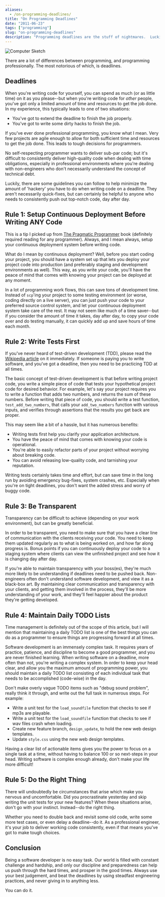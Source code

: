 ```yaml
---
aliases:
  - /on-programming-deadlines/
title: "On Programming Deadlines"
date: "2011-06-23"
tags: ["programming"]
slug: "on-programming-deadlines"
description: "Programming deadlines are the stuff of nightmares.  Luckily, I've found some ways to make them a little less scary."
---
```



![Computer Sketch][]


There are a lot of differences between programming, and programming
professionally.  The most notorious of which, is deadlines.


## Deadlines

When you're writing code for yourself, you can spend as much (or as little
time) on it as you please--but when you're writing code for *other* people,
you've got only a limited amount of time and resources to get the job done.
In my experience, this typically leads to one of two situations:

-   You've got to extend the deadline to finish the job properly.
-   You've got to write some dirty hacks to finish the job.

If you've ever done professional programming, you know what I mean.  Very few
projects are agile enough to allow for both sufficient time and resources to
get the job done.  This leads to tough decisions for programmers.

No self-respecting programmer wants to deliver sub-par code; but it's difficult
to consistently deliver high-quality code when dealing with time obligations,
especially in professional environments where you're dealing with non-engineers
who don't necessarily understand the concept of technical debt.

Luckily, there are some guidelines you can follow to help minimize the amount
of 'hackery' you have to do when writing code on a deadline.  They aren't
necessarily quick-fixes, but can certainly be helpful to anyone who needs to
consistently push out top-notch code, day after day.


## Rule 1: Setup Continuous Deployment Before Writing ANY Code

This is a tip I picked up from [The Pragmatic Programmer][] book (definitely
required reading for any programmer).  Always, and I mean always, setup your
continuous deployment system before writing code.

What do I mean by continuous deployment?  Well, before you start coding your
project, you should have a system set up that lets you deploy your project code
into production (and preferably staging and development environments as well).
This way, as you write your code, you'll have the peace of mind that comes with
knowing your project can be deployed at any moment.

In a lot of programming work flows, this can save tons of development time.
Instead of `scp`'ing your project to some testing environment (or worse, coding
directly on a live server), you can just push your code to your preferred
source control system, and let your continuous deployment system take care of
the rest.  It may not seem like much of a time saver--but if you consider the
amount of time it takes, day after day, to copy your code over and do testing
manually, it can quickly add up and save hours of time each month.


## Rule 2: Write Tests First

If you've never heard of test-driven development (TDD), please read the
[Wikipedia article][] on it immediately.  If someone is paying you to write
software, and you've got a deadline, then you need to be practicing TDD at all
times.

The basic concept of test-driven development is that before writing project
code, you write a simple piece of code that tests your hypothetical project
code for desired behavior.  For example, let's say your project requires you to
write a function that adds two numbers, and returns the sum of these numbers.
Before writing that piece of code, you should write a test function,
`test_add_two_numbers`, that calls your `add_two_numbers` function with various
inputs, and verifies through assertions that the results you get back are
proper.

This may seem like a bit of a hassle, but it has numerous benefits:

-   Writing tests first help you clarify your application architecture.
-   You have the peace of mind that comes with knowing your code is
    operational.
-   You're able to easily refactor parts of your project without worrying about
    breaking code.
-   You can avoid releasing low-quality code, and tarnishing your reputation.

Writing tests certainly takes time and effort, but can save time in the long
run by avoiding emergency bug-fixes, system crashes, etc.  Especially when
you're on tight deadlines, you don't want the added stress and worry of buggy
code.


## Rule 3: Be Transparent

Transparency can be difficult to achieve (depending on your work environment),
but can be greatly beneficial.

In order to be transparent, you need to make sure that you have a clear line of
communication with the clients receiving your code.  You need to keep them
updated regularly as to what is being worked on, and how far along progress is.
Bonus points if you can continuously deploy your code to a staging system where
clients can view the unfinished project and see how it is changing day after
day.

If you're able to maintain transparency with your boss(es), they're much more
likely to be understanding if deadlines need to be pushed back.  Non-engineers
often don't understand software development, and view it as a black-box art.
By maintaining clear communication and transparency with your clients, and
getting them involved in the process, they'll be more understanding of your
work, and they'll feel happier about the product they're getting developed.


## Rule 4: Maintain Daily TODO Lists

Time management is definitely out of the scope of this article, but I will
mention that maintaining a daily TODO list is one of the best things you can do
as a programmer to ensure things are progressing forward at all times.

Software development is an immensely complex task.  It requires years of
practice, patience, and discipline to become a good programmer, and you are
never finished learning.  When writing software on a deadline, more often than
not, you're writing a complex system.  In order to keep your head clear, and
allow you the maximum amount of programming power, you should maintain a daily
TODO list consisting of each individual task that needs to be accomplished
(code-wise) in the day.

Don't make overly vague TODO items such as "debug sound problem", really think
it through, and write out the full task in numerous steps.  For example:

-   Write a unit test for the `load_soundfile` function that checks to see if
    mp3s are playable.
-   Write a unit test for the `load_soundfile` function that checks to see if
    wav files crash when loading.
-   Create new feature branch, `design_update`, to hold the new web design
    templates.
-   Update `style.css` using the new web design templates.

Having a clear list of actionable items gives you the power to focus on a
single task at a time, without having to balance 100 or so next-steps in your
head.  Writing software is complex enough already, don't make your life more
difficult!


## Rule 5: Do the Right Thing

There will undoubtedly be circumstances that arise which make you nervous and
uncomfortable.  Did you procrastinate yesterday and skip writing the unit tests
for your new features?  When these situations arise, don't go with your
instinct.  Instead--do the right thing.

Whether you need to double back and revisit some old code, write some more test
cases, or even delay a deadline--do it.  As a professional engineer, it's your
job to deliver working code consistently, even if that means you've got to make
tough choices.


## Conclusion

Being a software developer is no easy task.  Our world is filled with constant
challenge and hardship, and only our discipline and preparedness can help us
push through the hard times, and prosper in the good times.  Always use your
best judgement, and beat the deadlines by using steadfast engineering
practices, and never giving in to anything less.

You can do it.


  [Computer Sketch]: /static/blog/images/2011/computer-sketch.png "Computer Sketch"
  [The Pragmatic Programmer]: http://www.amazon.com/gp/product/020161622X/ref=as_li_ss_tl?ie=UTF8&camp=1789&creative=390957&creativeASIN=020161622X&linkCode=as2&tag=rdegges-20 "The Pragmatic Programmer"
  [Wikipedia article]: http://en.wikipedia.org/wiki/Test-driven_development "test-driven Development Wiki"
